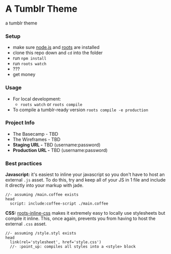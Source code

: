 # A Tumblr Theme

a tumblr theme

### Setup

- make sure [node.js](http://nodejs.org) and [roots](http://roots.cx) are installed
- clone this repo down and `cd` into the folder
- run `npm install`
- run `roots watch`
- ???
- get money

### Usage
- For local development:
  - `roots watch` or `roots compile`
- To compile a tumblr-ready version `roots compile -e production`

### Project Info
- The Basecamp - TBD
- The Wireframes - TBD
- **Staging URL -** TBD (username:password)
- **Production URL -** TBD (username:password)


### Best practices

**Javascript:** it's easiest to inline your javascript so you don't have to host an external `.js` asset. To do this, try and keep all of your JS in 1 file and include it directly into your markup with jade.

```jade
//- assuming /main.coffee exists
head
  script: include:coffee-script ./main.coffee
```

**CSS:** [roots-inline-css](#) makes it extremely easy to locally use stylesheets but compile it inline. This, once again, prevents you from having to host the external `.css` asset.

```jade
//- assuming /style.styl exists
head
  link(rel='stylesheet', href='style.css')
  //- :point_up: compiles all styles into a <style> block
```
